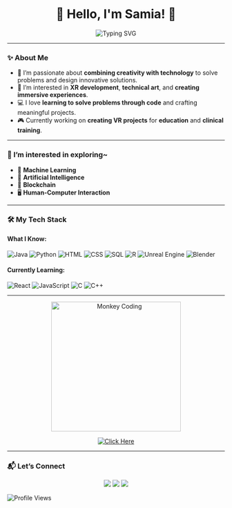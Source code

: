 <h1 align="center">👋 Hello, I'm Samia! 🌌</h1>

<p align="center">
  <img src="https://readme-typing-svg.demolab.com?font=Fira+Code&size=24&pause=1000&color=6B8EFB&width=435&lines=Developer+%26+Designer;Lifelong+Learner+%F0%9F%8C%8A" alt="Typing SVG" />
</p>

---

### ✨ About Me
- 🌟 I’m passionate about **combining creativity with technology** to solve problems and design innovative solutions.
- 🎨 I’m interested in **XR development**, **technical art**, and **creating immersive experiences**.
- 💻 I love **learning to solve problems through code** and crafting meaningful projects.
- 🎮 Currently working on **creating VR projects** for **education** and **clinical training**.

---

### 🌟 I’m interested in exploring~
- 🤖 **Machine Learning**
- 🧠 **Artificial Intelligence**
- 🔗 **Blockchain**
- 🖥️ **Human-Computer Interaction**

---

### 🛠️ My Tech Stack
#### What I Know:
![Java](https://img.shields.io/badge/Java-%23ED8B00.svg?style=for-the-badge&logo=java&logoColor=white)
![Python](https://img.shields.io/badge/Python-%2314354C.svg?style=for-the-badge&logo=python&logoColor=white)
![HTML](https://img.shields.io/badge/HTML5-%23E34F26.svg?style=for-the-badge&logo=html5&logoColor=white)
![CSS](https://img.shields.io/badge/CSS3-%231572B6.svg?style=for-the-badge&logo=css3&logoColor=white)
![SQL](https://img.shields.io/badge/SQL-%23007ACC.svg?style=for-the-badge&logo=sql&logoColor=white)
![R](https://img.shields.io/badge/R-%23276DC3.svg?style=for-the-badge&logo=r&logoColor=white)
![Unreal Engine](https://img.shields.io/badge/Unreal%20Engine-%23000000.svg?style=for-the-badge&logo=unreal-engine&logoColor=white)
![Blender](https://img.shields.io/badge/Blender-%23F5792A.svg?style=for-the-badge&logo=blender&logoColor=white)

#### Currently Learning:
![React](https://img.shields.io/badge/React-%2361DAFB.svg?style=for-the-badge&logo=react&logoColor=black)
![JavaScript](https://img.shields.io/badge/JavaScript-%23F7DF1E.svg?style=for-the-badge&logo=javascript&logoColor=black)
![C](https://img.shields.io/badge/C-%231572B6.svg?style=for-the-badge&logo=c&logoColor=white)
![C++](https://img.shields.io/badge/C++-%2300599C.svg?style=for-the-badge&logo=cplusplus&logoColor=white)

---


<p align="center">
  <img src="https://media.giphy.com/media/13HgwGsXF0aiGY/giphy.gif" alt="Monkey Coding" width="300">
</p>



<p align="center">
  <a href="[https://github.com/yourprojectlink](https://github.com/ssamiaa/StudyTrack)">
    <img src="https://img.shields.io/badge/-CLICK_HERE_for_latest_project-0D1117?style=for-the-badge&logo=github&logoColor=white&labelColor=0D1117" alt="Click Here">
  </a>
</p>

----

### 📬 Let’s Connect
<p align="center">
  <a href="samiasajid2@gmail.com"><img src="https://img.shields.io/badge/Email-%23D14836.svg?style=for-the-badge&logo=gmail&logoColor=white" /></a>
  <a href="https://www.linkedin.com/in/samiasajid2/"><img src="https://img.shields.io/badge/LinkedIn-%230077B5.svg?style=for-the-badge&logo=linkedin&logoColor=white" /></a>
  <a href="https://www.instagram.com/samiaxsajid/"><img src="https://img.shields.io/badge/Instagram-%23E4405F.svg?style=for-the-badge&logo=instagram&logoColor=white" /></a>
</p>

![Profile Views](https://komarev.com/ghpvc/?username=SamiaS&color=blueviolet)




<!-- ### Hello there 👋 I'm Samia
An aspiring software developer with a passion for programming and innovation. When I'm not coding, you can find me exploring my love for design and art, diving into a good book, or shooting hoops on the basketball court. I'm enthusiastic about leveraging technology to create meaningful solutions and constantly pushing the boundaries of what's possible.   

Let's connect and collaborate to build something amazing together! 🚀
<!--
- 🔭 I'm currently working on .
- 🌱 I'm currently learning HTML and JavaScript.
- 👯 I’d love to collaborate on projects involving XR (Extended Reality).
- 📫 How to reach me: samiasajid2@gmail.com
- ⚡ Fun fact: Obsessive Reader 📚  
  

<!--
**ssamiaa/ssamiaa** is a ✨ _special_ ✨ repository because its `README.md` (this file) appears on your GitHub profile.
Hello there! I'm Samia, an aspiring software developer with a passion for programming and innovation. When I'm not coding, you can find me exploring my love for design and art, diving into a good book, or shooting hoops on the basketball court. I'm enthusiastic about leveraging technology to create meaningful solutions and constantly pushing the boundaries of what's possible. Let's connect and collaborate to build something amazing together! 🚀
Here are some ideas to get you started:

- 🔭 I’m currently working on ...
- 🌱 I’m currently learning ...
- 👯 I’m looking to collaborate on ...
- 🤔 I’m looking for help with ...
- 💬 Ask me about ...
- 📫 How to reach me: ...
- 😄 Pronouns: ...
- ⚡ Fun fact: ...
-->

